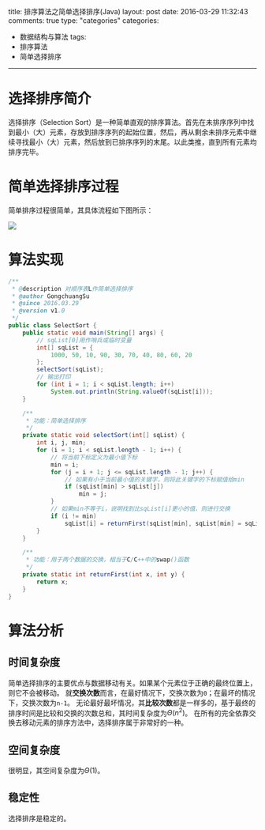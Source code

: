 title: 排序算法之简单选择排序(Java)
layout: post
date: 2016-03-29 11:32:43  
comments: true
type: "categories"
categories: 
- 数据结构与算法
tags: 
- 排序算法
- 简单选择排序

---
# 选择排序简介
选择排序（Selection Sort）是一种简单直观的排序算法。首先在未排序序列中找到最小（大）元素，存放到排序序列的起始位置，然后，再从剩余未排序元素中继续寻找最小（大）元素，然后放到已排序序列的末尾。以此类推，直到所有元素均排序完毕。

<!--more-->

# 简单选择排序过程
简单排序过程很简单，其具体流程如下图所示：

![](http://7xsc5j.com1.z0.glb.clouddn.com/%E7%AE%80%E5%8D%95%E9%80%89%E6%8B%A9%E6%8E%92%E5%BA%8F%E6%B5%81%E7%A8%8B%E5%9B%BE.png)

# 算法实现
```java
/**
 * @description 对顺序表L作简单选择排序
 * @author GongchuangSu
 * @since 2016.03.29
 * @version v1.0
 */
public class SelectSort {
    public static void main(String[] args) {
        // sqList[0]用作哨兵或临时变量
        int[] sqList = {
            1000, 50, 10, 90, 30, 70, 40, 80, 60, 20
        };
        selectSort(sqList);
        // 输出打印
        for (int i = 1; i < sqList.length; i++)
            System.out.println(String.valueOf(sqList[i]));
    }

    /**
     * 功能：简单选择排序
     */
    private static void selectSort(int[] sqList) {
        int i, j, min;
        for (i = 1; i < sqList.length - 1; i++) {
            // 将当前下标定义为最小值下标
            min = i;
            for (j = i + 1; j <= sqList.length - 1; j++) {
                // 如果有小于当前最小值的关键字，则将此关键字的下标赋值给min
                if (sqList[min] > sqList[j])
                    min = j;
            }
            // 如果min不等于i，说明找到比sqList[i]更小的值，则进行交换
            if (i != min)
                sqList[i] = returnFirst(sqList[min], sqList[min] = sqList[i]);
        }
    }

    /**
     * 功能：用于两个数据的交换，相当于C/C++中的swap()函数
     */
    private static int returnFirst(int x, int y) {
        return x;
    }
}

```

# 算法分析
## 时间复杂度
简单选择排序的主要优点与数据移动有关。如果某个元素位于正确的最终位置上，则它不会被移动。
就**交换次数**而言，在最好情况下，交换次数为`0`；在最坏的情况下，交换次数为`n-1`。
无论最好最坏情况，其**比较次数**都是一样多的，基于最终的排序时间是比较和交换的次数总和，其时间复杂度为$\Theta(n^2)$。
在所有的完全依靠交换去移动元素的排序方法中，选择排序属于非常好的一种。

## 空间复杂度
很明显，其空间复杂度为$\Theta(1)$。

## 稳定性
选择排序是稳定的。
